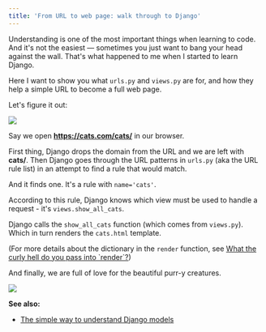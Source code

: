 ```yaml
---
title: 'From URL to web page: walk through to Django'
---
```


Understanding is one of the most important things when learning to code.
And it's not the easiest — sometimes you just want to bang your head against the wall.
That's what happened to me when I started to learn Django.

Here I want to show you what `urls.py` and `views.py` are for, and how they help a simple URL to become a full web page.

Let's figure it out:

<div style="max-width: 700px; margin: 0 auto;">
  <img src="/post-img/from_url_to_webpage/1.png">
</div>

Say we open **https://cats.com/cats/** in our browser.

First thing, Django drops the domain from the URL and we are left with **cats/**.
Then Django goes through the URL patterns in `urls.py` (aka the URL rule list) in an attempt to find a rule that would match.

And it finds one.
It's a rule with `name='cats'`.

According to this rule, Django knows which view must be used to handle a request - it's `views.show_all_cats`.

Django calls the `show_all_cats` function (which comes from `views.py`).
Which in turn renders the `cats.html` template.

(For more details about the dictionary in the `render` function, see [What the curly hell do you pass into \`render\`?](/blog/curlu-hell-render))

And finally, we are full of love for the beautiful purr-y creatures.

![](https://media.giphy.com/media/ExMGjbktr4phe/giphy.gif)

**See also:**

- [The simple way to understand Django models](/blog/django-models)
